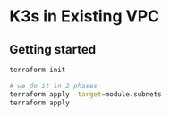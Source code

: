 # K3s in Existing VPC

## Getting started

```sh
terraform init

# we do it in 2 phases
terraform apply -target=module.subnets
terraform apply
```
